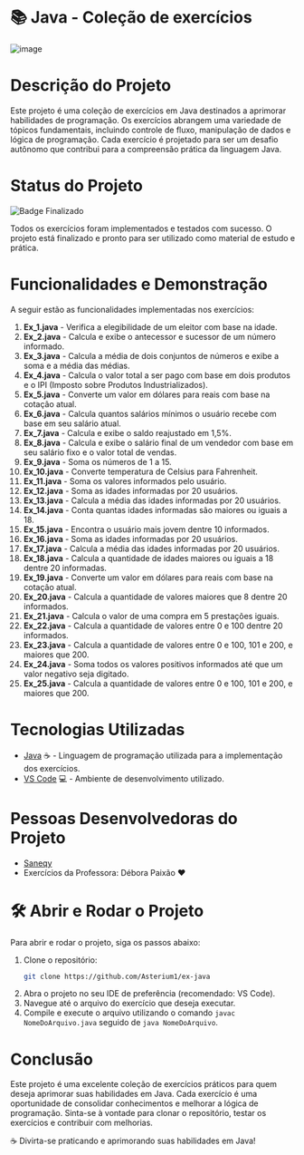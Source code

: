 
# 📚 Java - Coleção de exercícios
![image](https://github.com/pamyszz/ex-java-25/assets/153380356/9bbf4920-6cce-4524-b936-719d1fded4a9)

# Descrição do Projeto
Este projeto é uma coleção de exercícios em Java destinados a aprimorar habilidades de programação. Os exercícios abrangem uma variedade de tópicos fundamentais, incluindo controle de fluxo, manipulação de dados e lógica de programação. Cada exercício é projetado para ser um desafio autônomo que contribui para a compreensão prática da linguagem Java.

# Status do Projeto
![Badge Finalizado](http://img.shields.io/static/v1?label=STATUS&message=FINALIZADO&color=GREEN&style=for-the-badge)

Todos os exercícios foram implementados e testados com sucesso. O projeto está finalizado e pronto para ser utilizado como material de estudo e prática.

# Funcionalidades e Demonstração
A seguir estão as funcionalidades implementadas nos exercícios:

1. **Ex_1.java** - Verifica a elegibilidade de um eleitor com base na idade.
2. **Ex_2.java** - Calcula e exibe o antecessor e sucessor de um número informado.
3. **Ex_3.java** - Calcula a média de dois conjuntos de números e exibe a soma e a média das médias.
4. **Ex_4.java** - Calcula o valor total a ser pago com base em dois produtos e o IPI (Imposto sobre Produtos Industrializados).
5. **Ex_5.java** - Converte um valor em dólares para reais com base na cotação atual.
6. **Ex_6.java** - Calcula quantos salários mínimos o usuário recebe com base em seu salário atual.
7. **Ex_7.java** - Calcula e exibe o saldo reajustado em 1,5%.
8. **Ex_8.java** - Calcula e exibe o salário final de um vendedor com base em seu salário fixo e o valor total de vendas.
9. **Ex_9.java** - Soma os números de 1 a 15.
10. **Ex_10.java** - Converte temperatura de Celsius para Fahrenheit.
11. **Ex_11.java** - Soma os valores informados pelo usuário.
12. **Ex_12.java** - Soma as idades informadas por 20 usuários.
13. **Ex_13.java** - Calcula a média das idades informadas por 20 usuários.
14. **Ex_14.java** - Conta quantas idades informadas são maiores ou iguais a 18.
15. **Ex_15.java** - Encontra o usuário mais jovem dentre 10 informados.
16. **Ex_16.java** - Soma as idades informadas por 20 usuários.
17. **Ex_17.java** - Calcula a média das idades informadas por 20 usuários.
18. **Ex_18.java** - Calcula a quantidade de idades maiores ou iguais a 18 dentre 20 informadas.
19. **Ex_19.java** - Converte um valor em dólares para reais com base na cotação atual.
20. **Ex_20.java** - Calcula a quantidade de valores maiores que 8 dentre 20 informados.
21. **Ex_21.java** - Calcula o valor de uma compra em 5 prestações iguais.
22. **Ex_22.java** - Calcula a quantidade de valores entre 0 e 100 dentre 20 informados.
23. **Ex_23.java** - Calcula a quantidade de valores entre 0 e 100, 101 e 200, e maiores que 200.
24. **Ex_24.java** - Soma todos os valores positivos informados até que um valor negativo seja digitado.
25. **Ex_25.java** - Calcula a quantidade de valores entre 0 e 100, 101 e 200, e maiores que 200.

# Tecnologias Utilizadas
* [Java](https://www.java.com) ☕ - Linguagem de programação utilizada para a implementação dos exercícios.
* [VS Code](https://code.visualstudio.com) 💻 - Ambiente de desenvolvimento utilizado.

# Pessoas Desenvolvedoras do Projeto
* [Saneqy](https://github.com/saneqy)
* Exercícios da Professora: Débora Paixão ❤️

# 🛠️ Abrir e Rodar o Projeto
Para abrir e rodar o projeto, siga os passos abaixo:

1. Clone o repositório:
    ```bash
    git clone https://github.com/Asterium1/ex-java
    ```
2. Abra o projeto no seu IDE de preferência (recomendado: VS Code).
3. Navegue até o arquivo do exercício que deseja executar.
4. Compile e execute o arquivo utilizando o comando `javac NomeDoArquivo.java` seguido de `java NomeDoArquivo`.

# Conclusão
Este projeto é uma excelente coleção de exercícios práticos para quem deseja aprimorar suas habilidades em Java. Cada exercício é uma oportunidade de consolidar conhecimentos e melhorar a lógica de programação. Sinta-se à vontade para clonar o repositório, testar os exercícios e contribuir com melhorias.

☕ Divirta-se praticando e aprimorando suas habilidades em Java!
